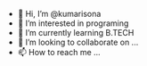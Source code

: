 - 👋 Hi, I’m @kumarisona
- 👀 I’m interested in programing
- 🌱 I’m currently learning B.TECH
- 💞️ I’m looking to collaborate on ...
- 📫 How to reach me ...

<!---
kumarisona/kumarisona is a ✨ special ✨ repository because its `README.md` (this file) appears on your GitHub profile.
You can click the Preview link to take a look at your changes.
--->
